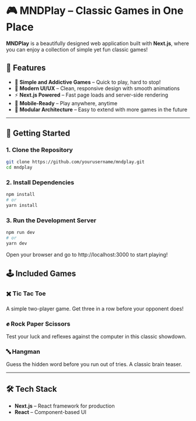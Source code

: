 # 🎮 MNDPlay – Classic Games in One Place

**MNDPlay** is a beautifully designed web application built with **Next.js**, where you can enjoy a collection of simple yet fun classic games!

## 🌟 Features

- 🎯 **Simple and Addictive Games** – Quick to play, hard to stop!
- 🎨 **Modern UI/UX** – Clean, responsive design with smooth animations
- ⚡ **Next.js Powered** – Fast page loads and server-side rendering
- 📱 **Mobile-Ready** – Play anywhere, anytime
- 🧩 **Modular Architecture** – Easy to extend with more games in the future

---

## 🚀 Getting Started

### 1. Clone the Repository

```bash
git clone https://github.com/yourusername/mndplay.git
cd mndplay
```

### 2. Install Dependencies

```bash
npm install
# or
yarn install
```

### 3. Run the Development Server
```bash
npm run dev
# or
yarn dev
```

Open your browser and go to http://localhost:3000 to start playing!


## 🕹️ Included Games

### ✖️ Tic Tac Toe  
A simple two-player game. Get three in a row before your opponent does!

### ✊ Rock Paper Scissors  
Test your luck and reflexes against the computer in this classic showdown.

### 🔤 Hangman  
Guess the hidden word before you run out of tries. A classic brain teaser.

---

## 🛠️ Tech Stack

- **Next.js** – React framework for production  
- **React** – Component-based UI
  
